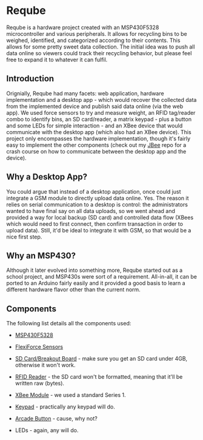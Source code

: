 Reqube
======

Reqube is a hardware project created with an MSP430F5328 microcontroller and various peripherals. It allows for recycling bins to be weighed, identified,  and categorized according to their contents. This allows for some pretty sweet data collection. The initial idea was to push all data online so viewers could track their recycling behavior, but please feel free to expand it to whatever it can fulfil. 

Introduction
------------

Orignially, Reqube had many facets: web application, hardware implementation and a desktop app - which would recover the collected data from the implemented device and publish said data online (via the web app). We used force sensors to try and measure weight, an RFID tag/reader combo to identify bins, an SD card/reader, a matrix keypad - plus a button and some LEDs for simple interaction - and an XBee device that would communicate with the desktop app (which also had an XBee device).  This project only encompasses the hardware implementation, though it's fairly easy to implement the other components (check out my [JBee][1] repo for a crash course on how to communicate between the desktop app and the device). 

Why a Desktop App?
------------------

You could argue that instead of a desktop application, once could just integrate a GSM module to directly upload data online. Yes. The reason it relies on serial communication to a desktop is control: the administrators wanted to have final say on all data uploads, so we went ahead and provided a way for local backup (SD card) and controlled data flow (XBees which would need to first connect, then confirm transaction in order to upload data). Still, it'd be ideal to integrate it with GSM, so that would be a nice first step.



Why an MSP430?
--------------

Although it later evolved into something more, Reqube started out as a school project, and MSP430s were sort of a requirement. All-in-all, it can be ported to an Arduino fairly easily and it provided a good basis to learn a different hardware flavor other than the current norm.

Components
----------

The following list details all the components used:

- [MSP430F5328][2]

- [FlexiForce Sensors][3]

- [SD Card/Breakout Board][4] - make sure you get an SD card under 4GB, otherwise it won't work.

- [RFID Reader][5] - the SD card won't be formatted, meaning that it'll be written raw (bytes).

- [XBee Module][6] - we used a standard Series 1.

- [Keypad][7] - practically any keypad will do.

- [Arcade Button][8] - cause, why not?

- LEDs - again, any will do.






[1]:https://github.com/yoaquim/JBeeCommunicator
[2]:http://www.ti.com/product/msp430f5328
[3]:http://www.tekscan.com/flexible-force-sensors
[4]:https://www.sparkfun.com/products/11403
[5]:https://www.sparkfun.com/products/11827
[6]:https://www.adafruit.com/products/128
[7]:https://www.adafruit.com/products/419
[8]:https://www.sparkfun.com/products/9341


